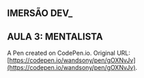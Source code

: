 ## IMERSÃO DEV_
## AULA 3: MENTALISTA

A Pen created on CodePen.io. Original URL: [https://codepen.io/wandsony/pen/gOXNvJv](https://codepen.io/wandsony/pen/gOXNvJv).


